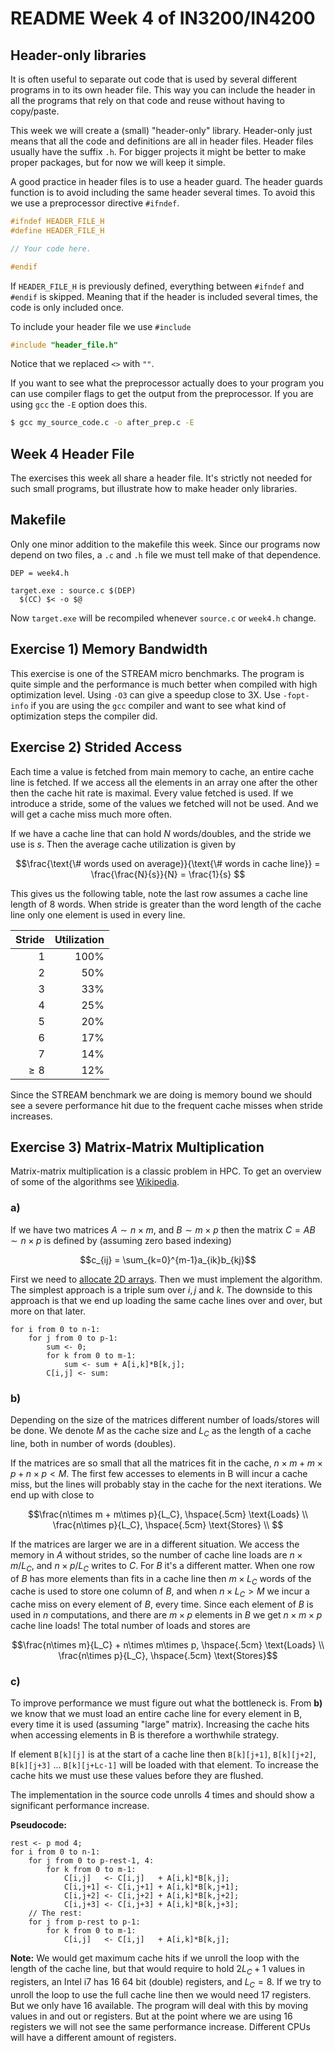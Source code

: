 # README Week 4 of IN3200/IN4200


## Header-only libraries
It is often useful to separate out code that is used by several different programs in to its own header file. This way you can include the header in all the programs that rely on that code and reuse without having to copy/paste.

This week we will create a (small) "header-only" library. Header-only just means that all the code and definitions are all in header files. Header files usually have the suffix `.h`. For bigger projects it might be better to make proper packages, but for now we will keep it simple.

A good practice in header files is to use a header guard. The header guards function is to avoid including the same header several times. To avoid this we use a preprocessor directive `#ifndef`.  

```C
#ifndef HEADER_FILE_H
#define HEADER_FILE_H

// Your code here.

#endif
```

If `HEADER_FILE_H` is previously defined, everything between `#ifndef` and `#endif` is skipped. Meaning that if the header is included several times, the code is only included once.

To include your header file we use `#include`
```C
#include "header_file.h"
```
Notice that we replaced `<>` with `""`.

If you want to see what the preprocessor actually does to your program you can use compiler flags to get the output from the preprocessor. If you are using `gcc` the `-E` option does this.
```bash
$ gcc my_source_code.c -o after_prep.c -E
```

## Week 4 Header File
The exercises this week all share a header file. It's strictly not needed for such small programs, but illustrate how to make header only libraries.

## Makefile
Only one minor addition to the makefile this week. Since our programs now depend on two files, a `.c` and `.h` file we must tell make of that dependence.
```make
DEP = week4.h

target.exe : source.c $(DEP)
  $(CC) $< -o $@
```
Now `target.exe` will be recompiled whenever `source.c` or `week4.h` change.

## Exercise 1) Memory Bandwidth
This exercise is one of the STREAM micro benchmarks. The program is quite simple and the performance is much better when compiled with high optimization level. Using `-O3` can give a speedup close to 3X. Use `-fopt-info` if you are using the `gcc` compiler and want to see what kind of optimization steps the compiler did.

## Exercise 2) Strided Access
Each time a value is fetched from main memory to cache, an entire cache line is fetched. If we access all the elements in an array one after the other then the cache hit rate is maximal. Every value fetched is used. If we introduce a stride, some of the values we fetched will not be used. And we will get a cache miss much more often.

If we have a cache line that can hold $N$ words/doubles, and the stride we use is $s$. Then the average cache utilization is given by

$$\frac{\text{\# words used on average}}{\text{\# words in cache line}} = \frac{\frac{N}{s}}{N} = \frac{1}{s} $$

This gives us the following table, note the last row assumes a cache line length of 8 words. When stride is greater than the word length of the cache line only one element is used in every line.

| Stride | Utilization |
|-------:|------------:|
|    1   | 100%        |
|    2   | 50%         |
|    3   | 33%         |
|    4   | 25%         |
|    5   | 20%         |
|    6   | 17%         |
|    7   | 14%         |
|$\geq 8$| 12%         |

Since the STREAM benchmark we are doing is memory bound we should see a severe performance hit due to the frequent cache misses when stride increases.

## Exercise 3) Matrix-Matrix Multiplication
Matrix-matrix multiplication is a classic  problem in HPC. To get an overview of some of the algorithms see [Wikipedia](https://en.wikipedia.org/wiki/Matrix_multiplication_algorithm).

### a)
If we have two matrices $A\sim n\times m$, and $B\sim m\times p$ then the matrix $C = AB\sim n\times p$ is defined by (assuming zero based indexing)

$$c_{ij} = \sum_{k=0}^{m-1}a_{ik}b_{kj}$$

First we need to [allocate 2D arrays](https://www.uio.no/studier/emner/matnat/ifi/IN3200/v19/teaching-material/multidimarrays.pdf). Then we must implement the algorithm. The simplest approach is a triple sum over $i, j$ and $k$. The downside to this approach is that we end up loading the same cache lines over and over, but more on that later.

```
for i from 0 to n-1:
    for j from 0 to p-1:
        sum <- 0;
        for k from 0 to m-1:
            sum <- sum + A[i,k]*B[k,j];
        C[i,j] <- sum:
```

### b)
Depending on the size of the matrices different number of loads/stores will be done. We denote $M$ as the cache size and $L_C$ as the length of a cache line, both in number of words (doubles).

If the matrices are so small that all the matrices fit in the cache, $n\times m + m\times p +n\times p< M$. The first few accesses to elements in B will incur a cache miss, but the lines will probably stay in the cache for the next iterations. We end up with close to

$$\frac{n\times m + m\times p}{L_C}, \hspace{.5cm} \text{Loads} \\
  \frac{n\times p}{L_C}, \hspace{.5cm} \text{Stores} \\
$$

If the matrices are larger we are in a different situation. We access the memory in $A$ without strides, so the number of cache line loads are $n\times m/L_C$, and $n\times p/L_C$ writes to $C$. For $B$ it's a different matter. When one row of $B$ has more elements than fits in a cache line then $m\times L_C$ words of the cache is used to store one column of $B$, and when $n\times L_C > M$ we incur a cache miss on every element of $B$, every time. Since each element of $B$ is used in $n$ computations, and there are $m\times p$ elements in $B$ we get $n\times m\times p$ cache line loads! The total number of loads and stores are

$$\frac{n\times m}{L_C} + n\times m\times p, \hspace{.5cm} \text{Loads} \\
\frac{n\times p}{L_C}, \hspace{.5cm} \text{Stores}$$

### c)
To improve performance we must figure out what the bottleneck is. From **b)** we know that we must load an entire cache line for every element in B, every time it is used (assuming "large" matrix). Increasing the cache hits when accessing elements in B is therefore a worthwhile strategy.

If element `B[k][j]` is at the start of a cache line then `B[k][j+1]`, `B[k][j+2]`, `B[k][j+3]` ... `B[k][j+Lc-1]` will be loaded with that element. To increase the cache hits we must use these values before they are flushed.

The implementation in the source code unrolls 4 times and should show a significant performance increase.

**Pseudocode:**
```
rest <- p mod 4;
for i from 0 to n-1:
    for j from 0 to p-rest-1, 4:
        for k from 0 to m-1:
            C[i,j]   <- C[i,j]   + A[i,k]*B[k,j];
            C[i,j+1] <- C[i,j+1] + A[i,k]*B[k,j+1];
            C[i,j+2] <- C[i,j+2] + A[i,k]*B[k,j+2];
            C[i,j+3] <- C[i,j+3] + A[i,k]*B[k,j+3];
    // The rest:
    for j from p-rest to p-1:
        for k from 0 to m-1:
            C[i,j]   <- C[i,j]   + A[i,k]*B[k,j];
```

**Note:** We would get maximum cache hits if we unroll the loop with the length of the cache line, but that would require to hold $2L_C+1$ values in registers, an Intel i7 has 16 64 bit (double) registers, and $L_C = 8$. If we try to unroll the loop to use the full cache line then we would need $17$ registers. But we only have $16$ available. The program will deal with this by moving values in and out or registers. But at the point where we are using 16 registers we will not see the same performance increase. Different CPUs will have a different amount of registers.
